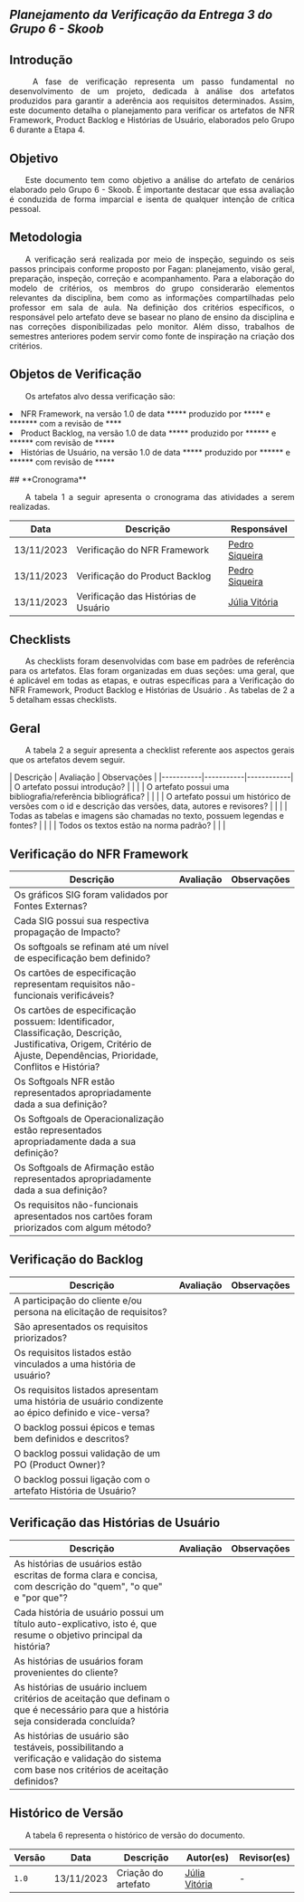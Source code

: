 ## ***Planejamento da Verificação da Entrega 3 do Grupo 6 - Skoob***

## **Introdução**
<p align="justify">
&emsp;&emsp; A fase de verificação representa um passo fundamental no desenvolvimento de um projeto, dedicada à análise dos artefatos produzidos para garantir a aderência aos requisitos determinados. Assim, este documento detalha o planejamento para verificar os artefatos de NFR Framework, Product Backlog e Histórias de Usuário, elaborados pelo Grupo 6 durante a Etapa 4.
</p>

## **Objetivo**
<p align="justify">
&emsp;&emsp;Este documento tem como objetivo a análise do artefato de cenários elaborado pelo Grupo 6 - Skoob. É importante destacar que essa avaliação é conduzida de forma imparcial e isenta de qualquer intenção de crítica pessoal. 
</p>

## **Metodologia**
<p align="justify"> 
&emsp;&emsp;A verificação será realizada por meio de inspeção, seguindo os seis passos principais conforme proposto por Fagan: planejamento, visão geral, preparação, inspeção, correção e acompanhamento. Para a elaboração do modelo de critérios, os membros do grupo considerarão elementos relevantes da disciplina, bem como as informações compartilhadas pelo professor em sala de aula. Na definição dos critérios específicos, o responsável pelo artefato deve se basear no plano de ensino da disciplina e nas correções disponibilizadas pelo monitor. Além disso, trabalhos de semestres anteriores podem servir como fonte de inspiração na criação dos critérios.
</p>

## **Objetos de Verificação**
<p align="justify"> 
&emsp;&emsp;Os artefatos alvo dessa verificação são:
<li>NFR Framework, na versão 1.0 de data ***** produzido por ***** e ******* com a revisão de ****
</li>
<li>Product Backlog, na versão 1.0 de data ***** produzido por ****** e ****** com revisão de *****</li>
<li>Histórias de Usuário, na versão 1.0 de data ***** produzido por ****** e ****** com revisão de *****</li>
</p>
## **Cronograma**
<p align="justify"> 
&emsp;&emsp;A tabela 1  a seguir apresenta o cronograma das atividades a serem realizadas.</p>

|Data| Descrição | Responsável |
|----|-----------|-------------|
|13/11/2023| Verificação do NFR Framework |  [Pedro Siqueira](https://github.com/PedroSiq)|
|13/11/2023| Verificação do Product Backlog |  [Pedro Siqueira](https://github.com/PedroSiq)|
|13/11/2023| Verificação das Histórias de Usuário| [Júlia Vitória](https://github.com/Juhvitoria4)|

## **Checklists**
<p align="justify"> 
&emsp;&emsp;As checklists foram desenvolvidas com base em padrões de referência para os artefatos. Elas foram organizadas em duas seções: uma geral, que é aplicável em todas as etapas, e outras específicas para a Verificação do NFR Framework, Product Backlog e Histórias de Usuário . As tabelas de 2 a 5 detalham essas checklists.
</p>

## **Geral**
<p align="justify"> 
&emsp;&emsp;A tabela 2 a seguir apresenta a checklist referente aos aspectos gerais que os artefatos devem seguir.
</p>
| Descrição | Avaliação | Observações |
|-----------|-----------|------------|
| O artefato possui introdução? | | |
| O artefato possui uma bibliografia/referência bibliográfica? | | |
| O artefato possui um histórico de versões com o id e descrição das versões, data, autores e revisores? | | |
| Todas as tabelas e imagens são chamadas no texto, possuem legendas e fontes? | | |
| Todos os textos estão na norma padrão? | | |


## **Verificação do NFR Framework**
| Descrição | Avaliação | Observações |
|-----------|-----------|------------|
| Os gráficos SIG foram validados por Fontes Externas? | | |
| Cada SIG possui sua respectiva propagação de Impacto? | | |
| Os softgoals se refinam até um nível de especificação bem definido? | | |
| Os cartões de especificação representam requisitos não-funcionais verificáveis? | | |
| Os cartões de especificação possuem: Identificador, Classificação, Descrição, Justificativa, Origem, Critério de Ajuste, Dependências, Prioridade, Conflitos e História? | | |
| Os Softgoals NFR estão representados apropriadamente dada a sua definição? | | |
| Os Softgoals de Operacionalização estão representados apropriadamente dada a sua definição? | | |
| Os Softgoals de Afirmação estão representados apropriadamente dada a sua definição? | | |
| Os requisitos não-funcionais apresentados nos cartões foram priorizados com algum método? | | |


## **Verificação do Backlog**
| Descrição | Avaliação | Observações |
|-----------|-----------|-------------|
| A participação do cliente e/ou persona na elicitação de requisitos? | | |
| São apresentados os requisitos priorizados? | | |
| Os requisitos listados estão vinculados a uma história de usuário? | | |
| Os requisitos listados apresentam uma história de usuário condizente ao épico definido e vice-versa? | | |
| O backlog possui épicos e temas bem definidos e descritos? | | |
| O backlog possui validação de um PO (Product Owner)? | | |
| O backlog possui ligação com o artefato História de Usuário? | | |


## **Verificação das Histórias de Usuário**
| Descrição | Avaliação | Observações |
|-----------|-----------|------------|
| As histórias de usuários estão escritas de forma clara e concisa, com descrição do "quem", "o que" e "por que"? | | |
| Cada história de usuário possui um título auto-explicativo, isto é, que resume o objetivo principal da história? | | |
| As histórias de usuários foram provenientes do cliente? | | |
| As histórias de usuário incluem critérios de aceitação que definam o que é necessário para que a história seja considerada concluída? | | |
| As histórias de usuário são testáveis, possibilitando a verificação e validação do sistema com base nos critérios de aceitação definidos? | | |


## **Histórico de Versão**
<p align="justify">
&emsp;&emsp;A tabela 6 representa o histórico de versão do documento.
</p>

| Versão | Data | Descrição | Autor(es)| Revisor(es)|
|--------|------|-----------|----------|------------|
|`1.0`   |13/11/2023| Criação do artefato |  [Júlia Vitória](https://github.com/Juhvitoria4) | - |